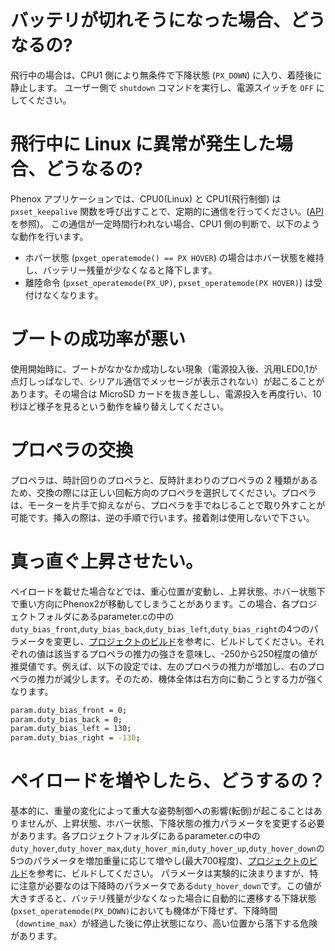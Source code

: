 # バッテリが切れそうになった場合、どうなるの?飛行中の場合は、CPU1 側により無条件で下降状態 (`PX_DOWN`) に入り、着陸後に静止します。 ユーザー側で `shutdown` コマンドを実行し、電源スイッチを `OFF` にしてください。# 飛行中に Linux に異常が発生した場合、どうなるの?Phenox アプリケーションでは、CPU0(Linux) と CPU1(飛行制御) は `pxset_keepalive` 関数を呼び出すことで、定期的に通信を行ってください。([API](/dev/api)を参照)。この通信が一定時間行われない場合、CPU1 側の判断で、以下のような動作を行います。- ホバー状態 (`pxget_operatemode() == PX HOVER`) の場合はホバー状態を維持し、バッテリー残量が少なくなると降下します。- 離陸命令 (`pxset_operatemode(PX_UP)`, `pxset_operatemode(PX HOVER)`) は受付けなくなります。# ブートの成功率が悪い使用開始時に、ブートがなかなか成功しない現象（電源投入後、汎用LED0,1が点灯しっぱなしで、シリアル通信でメッセージが表示されない）が起こることがあります。その場合は MicroSD カードを抜き差しし、電源投入を再度行い、10 秒ほど様子を見るという動作を繰り替えしてください。# プロペラの交換プロペラは、時計回りのプロペラと、反時計まわりのプロペラの 2 種類があるため、交換の際には正しい回転方向のプロペラを選択してください。プロペラは、モーターを片手で抑えながら、プロペラを手でねじることで取り外すことが可能です。挿入の際は、逆の手順で行います。接着剤は使用しないで下さい。# 真っ直ぐ上昇させたい。ペイロードを載せた場合などでは、重心位置が変動し、上昇状態、ホバー状態下で重い方向にPhenox2が移動してしまうことがあります。この場合、各プロジェクトフォルダにあるparameter.cの中の`duty_bias_front`,`duty_bias_back`,`duty_bias_left`,`duty_bias_right`の4つのパラメータを変更し、[プロジェクトのビルド](./build)を参考に、ビルドしてください。それぞれの値は該当するプロペラの推力の強さを意味し、-250から250程度の値が推奨値です。例えば、以下の設定では、左のプロペラの推力が増加し、右のプロペラの推力が減少します。そのため、機体全体は右方向に動こうとする力が強くなります。```bashparam.duty_bias_front = 0;param.duty_bias_back = 0;param.duty_bias_left = 130;param.duty_bias_right = -130;```# ペイロードを増やしたら、どうするの？基本的に、重量の変化によって重大な姿勢制御への影響(転倒)が起こることはありませんが、上昇状態、ホバー状態、下降状態の推力パラメータを変更する必要があります。各プロジェクトフォルダにあるparameter.cの中の`duty_hover`,`duty_hover_max`,`duty_hover_min`,`duty_hover_up`,`duty_hover_down`の5つのパラメータを増加重量に応じて増やし(最大700程度)、[プロジェクトのビルド](./build)を参考に、ビルドしてください。パラメータは実験的に決まりますが、特に注意が必要なのは下降時のパラメータである`duty_hover_down`です。この値が大きすぎると、バッテリ残量が少なくなった場合に自動的に遷移する下降状態(`pxset_operatemode(PX_DOWN)`においても機体が下降せず、下降時間（`downtime_max`）が経過した後に停止状態になり、高い位置から落下する危険があります。